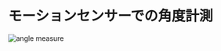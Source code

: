 # モーションセンサーでの角度計測  
![angle measure](https://user-images.githubusercontent.com/40331166/51998774-a2036200-24fc-11e9-89fa-40a071791c5c.gif)
